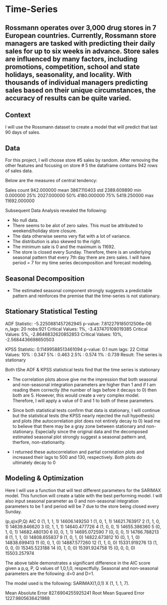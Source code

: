 # Time-Series

## Rossmann operates over 3,000 drug stores in 7 European countries. Currently, Rossmann store managers are tasked with predicting their daily sales for up to six weeks in advance. Store sales are influenced by many factors, including promotions, competition, school and state holidays, seasonality, and locality. With thousands of individual managers predicting sales based on their unique circumstances, the accuracy of results can be quite varied.

## Context

I will use the Rossmann dataset to create a model that will predict that last 90 days of sales.

## Data
For this project, I will choose store #5 sales by random. After removing the other features and focusing on store # 5 the dataframe contains 942 rows of sales data.

Below are the measures of central tendency:

Sales
count	942.000000
mean	3867.110403
std	2389.609890
min	0.000000
25%	2027.000000
50%	4180.000000
75%	5419.250000
max	11692.000000

Subsequent Data Analysis revealed the following:
- No null data.
- There seems to be alot of zero sales. This must be attributed to weekend/holiday store closure.
- The data otherwise seems very flat with a lot of variance.
- The distribution is also skewed to the right.
- The minimum sale is 0 and the maximum is 11692.
- The store is closed every Sunday. Therefore, there is an underlying seasonal pattern that every 7th day there are zero sales. I will have period = 7 for my time series decomposition and forecast modeling.

## Seasonal Decomposition
- The estimated seasonal component strongly suggests a predictable pattern and reinforces the premise that the time-series is not stationary.
## Stationary Statistical Testing
ADF Statistic: -5.2250881457262945
p-value: 7.812279185012506e-06
n_lags: 20
nobs:921
Critical Values:
   1%, -3.437470108019385
Critical Values:
   5%, -2.8646832620852853
Critical Values:
   10%, -2.5684436698650503
   
KPSS Statistic: 0.11499588513461094
p-value: 0.1
num lags: 22
Critial Values:
   10% : 0.347
   5% : 0.463
   2.5% : 0.574
   1% : 0.739
Result: The series is stationary

Both tShe ADF & KPSS statistical tests find that the time series is stationary

- The correlation plots above give me the impression that both seasonal and non-seasonal integration parameters are higher than 1 and if I am reading them correctly (the number of lags before it decays to 0) then both are 5. However, this would create a very complex model. Therefore, I will apply a value of 0 and 1 to both of these parameters.

- Since both statistical tests confirm that data is stationary, I will continue but the statistical tests (the KPSS nearly rejected the null hypothesis) and plots (the autocorrelation plot does not entirely decay to 0) lead me to believe that there may be a gray zone between stationary and non-stationary. Especially since the original data and the decomposed estimated seasonal plot strongly suggest a seasonal pattern and, therfore, non-stationarity.

- I returned these autocorrelation and partial correlation plots and increased their lags to 500 and 130, respectively. Both plots do ultimately decay to 0

## Modeling & Optimization

Here I will use a function that will test different parameters for the SARIMAX model. This function will create a table with the best performing model. I will also input seasonal parameter as 0 and non-seasonal integration parameters to be 1 and period will be 7 due to the store being closed every Sunday.


   (p,q)x(P,Q)	AIC
0	(1, 1, 1, 1)	14606.149250
1	(1, 0, 1, 1)	14621.763917
2	(1, 1, 0, 1)	14639.846620
3	(0, 1, 1, 1)	14640.477726
4	(1, 0, 0, 1)	14655.386360
5	(0, 1, 0, 1)	14682.480130
6	(0, 0, 1, 1)	14695.072590
7	(0, 0, 0, 1)	14766.788213
8	(1, 1, 1, 0)	14808.655837
9	(1, 0, 1, 0)	14822.673812
10	(0, 1, 1, 0)	14838.699413
11	(0, 0, 1, 0)	14887.577260
12	(1, 1, 0, 0)	15331.919276
13	(1, 0, 0, 0)	15345.523188
14	(0, 1, 0, 0)	15391.924758
15	(0, 0, 0, 0)	15503.257974

The above table demonstrates a significant difference in the AIC score given a p,q, P, Q values of 1,0,1,0, respectfully. Seasonal and non-seasonal parameters are the following: d=0 and D=1.

The model used is the following: SARIMAX(1,0,1) X (1, 1, 1, 7).

Mean Absolute Error 827.6904255925241
Root Mean Squared Error 1227.9805636421988

